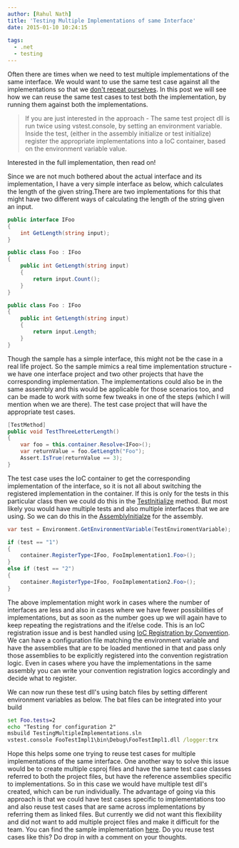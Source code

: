 ```yaml
---
author: [Rahul Nath]
title: 'Testing Multiple Implementations of same Interface'
date: 2015-01-10 10:24:15
  
tags:
  - .net
  - testing
---
```


Often there are times when we need to test multiple implementations of the same interface. We would want to use the same test case against all the implementations so that we [don't repeat ourselves](http://en.wikipedia.org/wiki/Don%27t_repeat_yourself). In this post we will see how we can reuse the same test cases to test both the implementation, by running them against both the implementations.

> If you are just interested in the approach - The same test project dll is run twice using vstest.console, by setting an environment variable. Inside the test, (either in the assembly initialize or test initialize) register the appropriate implementations into a IoC container, based on the environment variable value.

Interested in the full implementation, then read on!

Since we are not much bothered about the actual interface and its implementation, I have a very simple interface as below, which calculates the length of the given string.There are two implementations for this that might have two different ways of calculating the length of the string given an input.

```csharp
public interface IFoo
{
    int GetLength(string input);
}
```

```csharp
public class Foo : IFoo
{
    public int GetLength(string input)
    {
        return input.Count();
    }
}

```

```csharp
public class Foo : IFoo
{
    public int GetLength(string input)
    {
        return input.Length;
    }
}
```

Though the sample has a simple interface, this might not be the case in a real life project. So the sample mimics a real time implementation structure - we have one interface project and two other projects that have the corresponding implementation. The implementations could also be in the same assembly and this would be applicable for those scenarios too, and can be made to work with some few tweaks in one of the steps (which I will mention when we are there). The test case project that will have the appropriate test cases.

```csharp
[TestMethod]
public void TestThreeLetterLength()
{
    var foo = this.container.Resolve<IFoo>();
    var returnValue = foo.GetLength("Foo");
    Assert.IsTrue(returnValue == 3);
}
```

The test case uses the IoC container to get the corresponding implementation of the interface, so it is not all about switching the registered implementation in the container. If this is only for the tests in this particular class then we could do this in the [TestInitialize](http://msdn.microsoft.com/en-us/library/microsoft.visualstudio.testtools.unittesting.testinitializeattribute.aspx) method. But most likely you would have multiple tests and also multiple interfaces that we are using. So we can do this in the [AssemblyInitialze](http://msdn.microsoft.com/en-us/library/microsoft.visualstudio.testtools.unittesting.assemblyinitializeattribute.aspx) for the assembly.

```csharp
var test = Environment.GetEnvironmentVariable(TestEnviromentVariable);

if (test == "1")
{
    container.RegisterType<IFoo, FooImplementation1.Foo>();
}
else if (test == "2")
{
    container.RegisterType<IFoo, FooImplementation2.Foo>();
}
```

The above implementation might work in cases where the number of interfaces are less and also in cases where we have fewer possibilities of implementations, but as soon as the number goes up we will again have to keep repeating the registrations and the if/else code. This is an IoC registration issue and is best handled using [IoC Registration by Convention](http://www.rahulpnath.com/blog/ioc-registration-by-convention/). We can have a configuration file matching the environment variable and have the assemblies that are to be loaded mentioned in that and pass only those assemblies to be explicitly registered into the convention registration logic. Even in cases where you have the implementations in the same assembly you can write your convention registration logics accordingly and decide what to register.

We can now run these test dll's using batch files by setting different environment variables as below. The bat files can be integrated into your build

```bat
set Foo.tests=2
echo "Testing for configuration 2"
msbuild TestingMultipleImplementations.sln
vstest.console FooTestImpl1\bin\Debug\FooTestImpl1.dll /logger:trx
```

Hope this helps some one trying to reuse test cases for multiple implementations of the same interface. One another way to solve this issue would be to create multiple csproj files and have the same test case classes referred to both the project files, but have the reference assemblies specific to implementations. So in this case we would have multiple test dll's created, which can be run individually. The advantage of going via this approach is that we could have test cases specific to implementations too and also reuse test cases that are same across implementations by referring them as linked files. But currently we did not want this flexibility and did not want to add multiple project files and make it difficult for the team. You can find the sample implementation [here](https://github.com/rahulpnath/Blog/tree/master/TestingMultipleImplementations). Do you reuse test cases like this? Do drop in with a comment on your thoughts.
